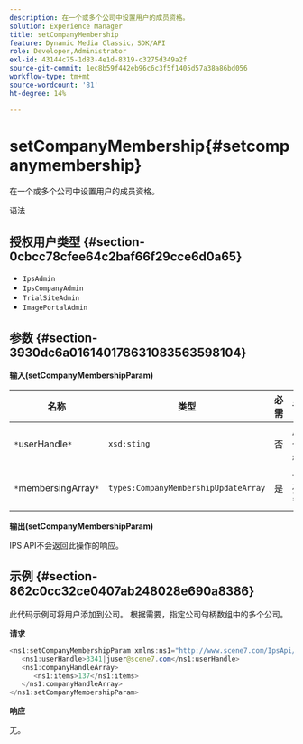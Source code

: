 ```yaml
---
description: 在一个或多个公司中设置用户的成员资格。
solution: Experience Manager
title: setCompanyMembership
feature: Dynamic Media Classic，SDK/API
role: Developer,Administrator
exl-id: 43144c75-1d83-4e1d-8319-c3275d349a2f
source-git-commit: 1ec8b59f442eb96c6c3f5f1405d57a38a86bd056
workflow-type: tm+mt
source-wordcount: '81'
ht-degree: 14%

---
```


# setCompanyMembership{#setcompanymembership}

在一个或多个公司中设置用户的成员资格。

语法

## 授权用户类型 {#section-0cbcc78cfee64c2baf66f29cce6d0a65}

* `IpsAdmin`
* `IpsCompanyAdmin`
* `TrialSiteAdmin`
* `ImagePortalAdmin`

## 参数 {#section-3930dc6a016140178631083563598104}

**输入(setCompanyMembershipParam)**

| 名称 | 类型 | 必需 | 说明 |
|---|---|---|---|
| `*`userHandle`*` | `xsd:sting` | 否 | 用户句柄。 |
| `*`membersingArray`*` | `types:CompanyMembershipUpdateArray` | 是 | 一系列公司。 |

**输出(setCompanyMembershipParam)**

IPS API不会返回此操作的响应。

## 示例 {#section-862c0cc32ce0407ab248028e690a8386}

此代码示例可将用户添加到公司。 根据需要，指定公司句柄数组中的多个公司。

**请求**

```java
<ns1:setCompanyMembershipParam xmlns:ns1="http://www.scene7.com/IpsApi/xsd">
   <ns1:userHandle>3341|juser@scene7.com</ns1:userHandle>
   <ns1:companyHandleArray>
      <ns1:items>137</ns1:items>
   </ns1:companyHandleArray>
</ns1:setCompanyMembershipParam>
```

**响应**

无。
